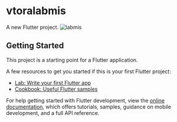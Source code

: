 # vtoralabmis

A new Flutter project.
![labmis](https://user-images.githubusercontent.com/84207594/226122024-ef3ff11f-e2eb-466e-b1f0-9aa7c8728e1c.png)


## Getting Started

This project is a starting point for a Flutter application.

A few resources to get you started if this is your first Flutter project:

- [Lab: Write your first Flutter app](https://docs.flutter.dev/get-started/codelab)
- [Cookbook: Useful Flutter samples](https://docs.flutter.dev/cookbook)

For help getting started with Flutter development, view the
[online documentation](https://docs.flutter.dev/), which offers tutorials,
samples, guidance on mobile development, and a full API reference.
